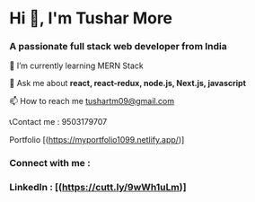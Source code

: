  # **Hi 👋, I'm Tushar More**
                                            
### A passionate full stack web developer from India

🌱 I’m currently learning MERN Stack

💬 Ask me about **react, react-redux, node.js, Next.js, javascript**

📫 How to reach me tushartm09@gmail.com

📞Contact me : 9503179707

Portfolio [(https://myportfolio1099.netlify.app/)]

### Connect with me :

### LinkedIn : [(https://cutt.ly/9wWh1uLm)]







